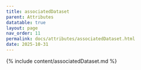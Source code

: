 ```yaml
---
title: associatedDataset
parent: Attributes
datatable: true
layout: page
nav_order: 11
permalink: docs/attributes/associatedDataset.html
date: 2025-10-31
---
```

{% include content/associatedDataset.md %}
